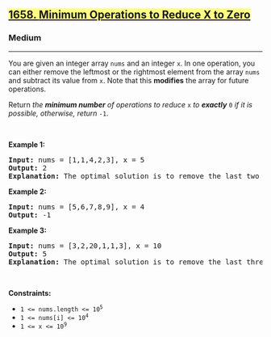 <h2><a href="https://leetcode.com/problems/minimum-operations-to-reduce-x-to-zero/"><lighter data-id="lgt46436807128514035" data-bundle-id="0" data-slot-id="0" style="background-color: rgb(255, 255, 131); user-select: auto;">1658</lighter><lighter data-id="lgt46436807128514035" data-bundle-id="0" data-slot-id="0" style="background-color: rgb(255, 255, 131); user-select: auto;">. </lighter><lighter data-id="lgt46436807128514035" data-bundle-id="0" data-slot-id="0" style="background-color: rgb(255, 255, 131); user-select: auto;">Minimum Operations to Reduce X to Zero</lighter></a></h2><h3>Medium</h3><hr><div style="user-select: auto;"><p style="user-select: auto;">You are given an integer array <code style="user-select: auto;">nums</code> and an integer <code style="user-select: auto;">x</code>. In one operation, you can either remove the leftmost or the rightmost element from the array <code style="user-select: auto;">nums</code> and subtract its value from <code style="user-select: auto;">x</code>. Note that this <strong style="user-select: auto;">modifies</strong> the array for future operations.</p>

<p style="user-select: auto;">Return <em style="user-select: auto;">the <strong style="user-select: auto;">minimum number</strong> of operations to reduce </em><code style="user-select: auto;">x</code> <em style="user-select: auto;">to <strong style="user-select: auto;">exactly</strong></em> <code style="user-select: auto;">0</code> <em style="user-select: auto;">if it is possible</em><em style="user-select: auto;">, otherwise, return </em><code style="user-select: auto;">-1</code>.</p>

<p style="user-select: auto;">&nbsp;</p>
<p style="user-select: auto;"><strong style="user-select: auto;">Example 1:</strong></p>

<pre style="user-select: auto;"><strong style="user-select: auto;">Input:</strong> nums = [1,1,4,2,3], x = 5
<strong style="user-select: auto;">Output:</strong> 2
<strong style="user-select: auto;">Explanation:</strong> The optimal solution is to remove the last two elements to reduce x to zero.
</pre>

<p style="user-select: auto;"><strong style="user-select: auto;">Example 2:</strong></p>

<pre style="user-select: auto;"><strong style="user-select: auto;">Input:</strong> nums = [5,6,7,8,9], x = 4
<strong style="user-select: auto;">Output:</strong> -1
</pre>

<p style="user-select: auto;"><strong style="user-select: auto;">Example 3:</strong></p>

<pre style="user-select: auto;"><strong style="user-select: auto;">Input:</strong> nums = [3,2,20,1,1,3], x = 10
<strong style="user-select: auto;">Output:</strong> 5
<strong style="user-select: auto;">Explanation:</strong> The optimal solution is to remove the last three elements and the first two elements (5 operations in total) to reduce x to zero.
</pre>

<p style="user-select: auto;">&nbsp;</p>
<p style="user-select: auto;"><strong style="user-select: auto;">Constraints:</strong></p>

<ul style="user-select: auto;">
	<li style="user-select: auto;"><code style="user-select: auto;">1 &lt;= nums.length &lt;= 10<sup style="user-select: auto;">5</sup></code></li>
	<li style="user-select: auto;"><code style="user-select: auto;">1 &lt;= nums[i] &lt;= 10<sup style="user-select: auto;">4</sup></code></li>
	<li style="user-select: auto;"><code style="user-select: auto;">1 &lt;= x &lt;= 10<sup style="user-select: auto;">9</sup></code></li>
</ul>
</div>